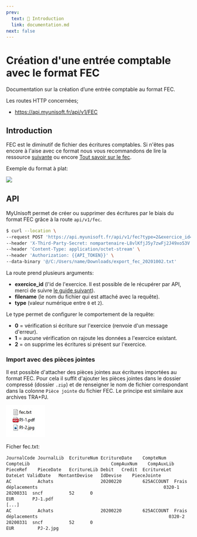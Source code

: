 ```yaml
---
prev:
  text: 🐤 Introduction
  link: documentation.md
next: false
---
```


# Création d'une entrée comptable avec le format FEC
Documentation sur la création d’une entrée comptable au format FEC.

Les routes HTTP concernées;
- https://api.myunisoft.fr/api/v1/FEC

## Introduction

FEC est le diminutif de fichier des écritures comptables. Si n'êtes pas encore à l'aise avec ce format nous vous recommandons de lire la ressource [suivante](https://www.compta-facile.com/fichier-des-ecritures-comptables-fec-definition-contenu-utilite/) ou encore [Tout savoir sur le fec](https://info.masterfec.fr/tout-savoir-sur-le-fec).

Exemple du format à plat:

![](https://cdn2.hubspot.net/hubfs/3924385/Images/exemple%20fec%20excel.png)

## API

MyUnisoft permet de créer ou supprimer des écritures par le biais du format FEC grâce à la route `api/v1/fec`.

```bash
$ curl --location \
--request POST 'https://api.myunisoft.fr/api/v1/fec?type=2&exercice_id=13647&filename=export_fec_20201002.txt' \
--header 'X-Third-Party-Secret: nompartenaire-L8vlKfjJ5y7zwFj2J49xo53V' \
--header 'Content-Type: application/octet-stream' \
--header 'Authorization: {{API_TOKEN}}' \
--data-binary '@/C:/Users/name/Downloads/export_fec_20201002.txt'
```

La route prend plusieurs arguments:
- **exercice_id** (l'id de l'exercice. Il est possible de le récupérer par API, merci de suivre [le guide suivant](../exercices.md)).
- **filename** (le nom du fichier qui est attaché avec la requête).
- **type** (valeur numérique entre `0` et `2`).

Le type permet de configurer le comportement de la requête:
- **0** = vérification si écriture sur l'exercice (renvoie d'un message d'erreur).
- **1** = aucune vérification on rajoute les données a l'exercice existant.
- **2** = on supprime les écritures si présent sur l'exercice.

### Import avec des pièces jointes

Il est possible d'attacher des pièces jointes aux écritures importées au format FEC. Pour cela il suffit d'ajouter les pièces jointes dans le dossier compressé (dossier `.zip`) et de renseigner le nom de fichier correspondant dans la colonne `Pièce jointe` du fichier FEC. Le principe est similaire aux archives TRA+PJ.

![](../../../images/fec_pj.jpg)

Ficher fec.txt:
```
JournalCode	JournalLib	EcritureNum EcritureDate	CompteNum	  CompteLib	                              CompAuxNum	CompAuxLib	PieceRef	PieceDate	EcritureLib	Debit	Credit	EcritureLet	DateLet	ValidDate	MontantDevise	IdDevise	PieceJointe
AC	        Achats                  20200220	    625ACCOUNT  Frais déplacements		          	                              0320-1	  20200331	sncf	      52	  0					                                          EUR     	PJ-1.pdf
[...]
AC	        Achats                  20200220	    625ACCOUNT  Frais déplacements			                                        0320-2	  20200331	sncf	      52	  0					                                          EUR	      PJ-2.jpg
```
